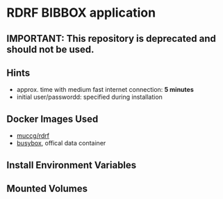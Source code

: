 # RDRF BIBBOX application
## IMPORTANT: This repository is deprecated and should not be used.

## Hints
* approx. time with medium fast internet connection: **5 minutes**
* initial user/passwordd: specified during installation


## Docker Images Used
 * [muccg/rdrf](https://hub.docker.com/r/muccg/rdrf/) 
 * [busybox](https://hub.docker.com/_/busybox/), offical data container
 
## Install Environment Variables

## Mounted Volumes

